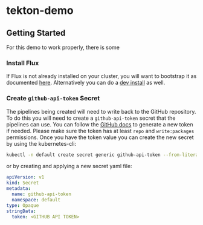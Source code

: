 # tekton-demo

## Getting Started
For this demo to work properly, there is some 

### Install Flux
If Flux is not already installed on your cluster, you will want to bootstrap it as documented [here](https://fluxcd.io/flux/installation/#bootstrap).  Alternatively you can do a [dev install](https://fluxcd.io/flux/installation/#dev-install) as well.

### Create `github-api-token` Secret
The pipelines being created will need to write back to the GitHub repository.  To do this you will need to create a `github-api-token` secret that the pipelines can use.  You can follow the [GitHub docs](https://docs.github.com/en/authentication/keeping-your-account-and-data-secure/creating-a-personal-access-token) to generate a new token if needed.  Please make sure the token has at least `repo` and `write:packages` permissions.  Once you have the token value you can create the new secret by using the kubernetes-cli:

```bash
kubectl -n default create secret generic github-api-token --from-literal=token="<GITHUB API TOKEN>"
```

or by creating and applying a new secret yaml file:

```yaml
apiVersion: v1
kind: Secret
metadata:
  name: github-api-token
  namespace: default
type: Opaque
stringData:
  token: <GITHUB API TOKEN>
```
